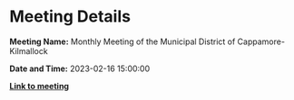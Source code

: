 # Meeting Details

**Meeting Name:** Monthly Meeting of the Municipal District of Cappamore-Kilmallock

**Date and Time:** 2023-02-16 15:00:00

**<a href="https://www.limerick.ie/council/whats-on/monthly-meeting-of-the-municipal-district-of-cappamore-kilmallock" target="_blank">Link to meeting</a>**
